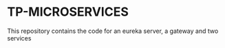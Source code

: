 # TP-MICROSERVICES
This repository contains the code for an eureka server, a gateway and two services
